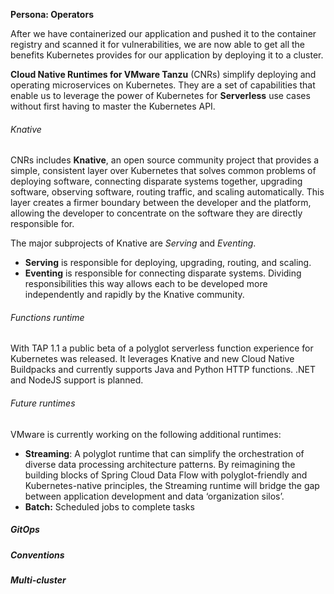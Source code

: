 **Persona: Operators**

After we have containerized our application and pushed it to the container registry and scanned it for vulnerabilities, we are now able to get all the benefits Kubernetes provides for our application by deploying it to a cluster.

**Cloud Native Runtimes for VMware Tanzu** (CNRs) simplify deploying and operating microservices on Kubernetes. They are a set of capabilities that enable us to leverage the power of Kubernetes for **Serverless** use cases without first having to master the Kubernetes API.

###### Knative
CNRs includes **Knative**, an open source community project that provides a simple, consistent layer over Kubernetes that solves common problems of deploying software, connecting disparate systems together, upgrading software, observing software, routing traffic, and scaling automatically. This layer creates a firmer boundary between the developer and the platform, allowing the developer to concentrate on the software they are directly responsible for.

The major subprojects of Knative are *Serving* and *Eventing*.
- **Serving** is responsible for deploying, upgrading, routing, and scaling. 
- **Eventing** is responsible for connecting disparate systems. Dividing responsibilities this way allows each to be developed more independently and rapidly by the Knative community.


###### Functions runtime
With TAP 1.1 a public beta of a polyglot serverless function experience for Kubernetes was released. 
It leverages Knative and new Cloud Native Buildpacks and currently supports Java and Python HTTP functions. .NET and NodeJS support is planned.

###### Future runtimes
VMware is currently working on the following additional runtimes:
- **Streaming**: A polyglot runtime that can simplify the orchestration of diverse data processing architecture patterns. By reimagining the building blocks of Spring Cloud Data Flow with polyglot-friendly and Kubernetes-native principles, the Streaming runtime will bridge the gap between application development and data ‘organization silos’.
- **Batch:** Scheduled jobs to complete tasks

##### GitOps

##### Conventions

##### Multi-cluster
